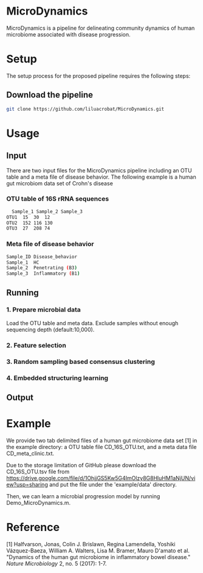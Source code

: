 # MicroDynamics
MicroDynamics is a pipeline for delineating community dynamics of human microbiome associated with disease progression.
# Setup
The setup process for the proposed pipeline requires the following steps:
## Download the pipeline
```bash
git clone https://github.com/liluacrobat/MicroDynamics.git
```
# Usage
## Input
There are two input files for the MicroDynamics pipeline including an OTU table and a meta file of disease behavior. The following example is a human gut microbiom data set of Crohn's disease
### OTU table of 16S rRNA sequences
```bash
  Sample_1 Sample_2 Sample_3
OTU1  15  30  12
OTU2  152 116 130
OTU3  27  208 74
```
### Meta file of disease behavior
```bash
Sample_ID Disease_behavior
Sample_1  HC
Sample_2  Penetrating (B3)
Sample_3  Inflammatory (B1)
```

## Running
### 1. Prepare microbial data
Load the OTU table and meta data. Exclude samples without enough sequencing depth (default:10,000). 

### 2. Feature selection

### 3. Random sampling based consensus clustering

### 4. Embedded structuring learning

## Output

# Example
We provide two tab delimited files of a human gut microbiome data set [1] in the example directory: a OTU table file CD_16S_OTU.txt, and a meta data file CD_meta_clinic.txt. 

Due to the storage limitation of GitHub please download the CD_16S_OTU.tsv file from https://drive.google.com/file/d/1OhjjGS5Kw5G4ImOlzy8G8HluHM1aNjUN/view?usp=sharing and put the file under the 'example/data' directory. 

Then, we can learn a microbial progression model by running Demo_MicroDynamics.m.

# Reference
[1] Halfvarson, Jonas, Colin J. Brislawn, Regina Lamendella, Yoshiki Vázquez-Baeza, William A. Walters, Lisa M. Bramer, Mauro D'amato et al. "Dynamics of the human gut microbiome in inflammatory bowel disease." *Nature Microbiology* 2, no. 5 (2017): 1-7.
